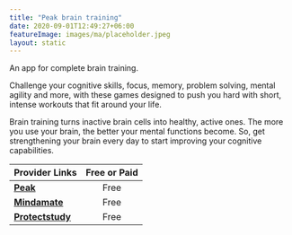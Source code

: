 ```yaml
---
title: "Peak brain training"
date: 2020-09-01T12:49:27+06:00
featureImage: images/ma/placeholder.jpeg
layout: static
---
```


An app for complete brain training.

Challenge your cognitive skills, focus, memory, problem solving, mental agility and more, with these games designed to push you hard with short, intense workouts that fit around your life.

Brain training turns inactive brain cells into healthy, active ones. The more you use your brain, the better your mental functions become. So, get strengthening your brain every day to start improving your cognitive capabilities.

| Provider Links      | Free or Paid  |  
| :-----------          | :--------------:      |  
| [**Peak**](https://www.peak.net/) | Free | 
| [**Mindamate**](https://www.mindmate-app.com/) | Free | 
| [**Protectstudy**](https://www.protectstudy.org.uk/) | Free | 
  

<br/><br/>






